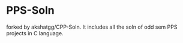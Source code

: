 # PPS-Soln
forked by akshatgg/CPP-Soln.
It includes all the soln of odd sem PPS projects in C language.
